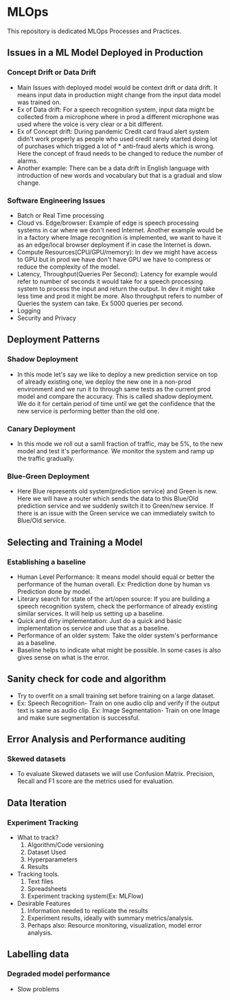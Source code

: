 # MLOps
This repository is dedicated MLOps Processes and Practices.

## Issues in a ML Model Deployed in Production
  ### Concept Drift or Data Drift
* Main Issues with deployed model would be context drift or data drift. 
It means input data in production might change from the input data model was trained on.
* Ex of Data drift: For a speech recognition system, input data might be collected from a microphone where in prod a different microphone was used where the voice is very clear or a bit different.
* Ex of Concept drift: During pandemic Credit card fraud alert system didn't work properly as people who used credit rarely started doing lot of purchases which trigged a lot of * anti-fraud alerts which is wrong. Here the concept of fraud needs to be changed to reduce the number of alarms.
* Another example: There can be a data drift in English language with introduction of new words and vocabulary but that is a gradual and slow change.
### Software Engineering Issues
* Batch or Real Time processing
* Cloud vs. Edge/browser: Example of edge is speech processing systems in car where we don't need Internet. Another example would be in a factory where Image recognition is implemented, we want to have it as an edge/local browser deployment if in case the Internet is down.
* Compute Resources(CPU/GPU/memory): In dev we might have access to GPU but in prod we have don't have GPU we have to compress or reduce the complexity of the model.
* Latency, Throughput(Queries Per Second): Latency for example would refer to number of seconds it would take for a speech processing system to process the input and return the output. In dev it might take less time and prod it might be more. Also throughput refers to number of Queries the system can take. Ex 5000 queries per second.
* Logging
* Security and Privacy

## Deployment Patterns
### Shadow Deployment
* In this mode let's say we like to deploy a new prediction service on top of already existing one, we deploy the new one in a non-prod environment and we run it to through same tests as the current prod model and compare the accuracy. This is called shadow deployment. We do it for certain period of time until we get the confidence that the new service is performing better than the old one.
### Canary Deployment
* In this mode we roll out a samll fraction of traffic, may be 5%, to the new model and test it's performance. We monitor the system and ramp up the traffic gradually.
### Blue-Green Deployment
* Here Blue represents old system(prediction service) and Green is new. Here we will have a router which sends the data to this Blue/Old prediction service and we suddenly switch it to Green/new service. If there is an issue with the Green service we can immediately switch to Blue/Old service.

## Selecting and Training a Model
### Establishing a baseline
* Human Level Performance: It means model should equal or better the performance of the human overall. Ex: Prediction done by human vs Prediction done by model.
* Literary search for state of the art/open source: If you are building a speech recognition system, check the performance of already existing similar services. It will help us setting up a baseline.
* Quick and dirty implementation: Just do a quick and basic implementation os service and use that as a baseline.
* Performance of an older system: Take the older system's performance as a baseline.
* Baseline helps to indicate what might be possible. In some cases is also gives sense on what is the error.
## Sanity check for code and algorithm
* Try to overfit on a small training set before training on a large dataset.
* Ex: Speech Recognition- Train on one audio clip and verify if the output text is same as audio clip. Ex: Image Segmentation- Train on one Image and make sure segmentation is successful.

## Error Analysis and Performance auditing
### Skewed datasets
* To evaluate Skewed datasets we will use Confusion Matrix. Precision, Recall and F1 score are the metrics used for evaluation.

## Data Iteration
### Experiment Tracking
* What to track?
  1. Algorithm/Code versioning
  2. Dataset Used
  3. Hyperparameters
  4. Results
* Tracking tools.
  1. Text files
  2. Spreadsheets
  3. Experiment tracking system(Ex: MLFlow)
* Desirable Features
  1. Information needed to replicate the results
  2. Experiment results, ideally with summary metrics/analysis.
  3. Perhaps also: Resource monitoring, visualization, model error analysis.

## Labelling data
### Degraded model performance
* Slow problems
